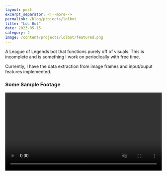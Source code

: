 ```yaml
---
layout: post
excerpt_separator: <!--more-->
permalink: /blog/projects/lolbot
title: "LoL Bot"
date: 2023-05-15
category: 2
image: /content/projects/lolbot/featured.png
---
```


A League of Legends bot that functions purely off of visuals. This is incomplete and is something I work on periodically with free time.

Currently, I have the data extraction from image frames and input/ouput features implemented.

### Some Sample Footage

<video width="100%" preload="auto" controls muted>
    <source src="{{include.src}}/content/projects/lolbot/output.mp4" type="video/mp4"/>
</video>
